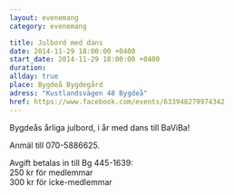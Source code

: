 ```yaml
---
layout: evenemang
category: evenemang

title: Julbord med dans
date: 2014-11-29 18:00:00 +0400
start_date: 2014-11-29 18:00:00 +0400
duration: 
allday: true
place: Bygdeå Bygdegård
adress: "Kustlandsvägen 48 Bygdeå"
href: https://www.facebook.com/events/633948279974342
---
```


Bygdeås årliga julbord, i år med dans till BaViBa!

Anmäl till 070-5886625.

Avgift betalas in till Bg 445-1639:<br>
250 kr för medlemmar <br>
300 kr för icke-medlemmar
